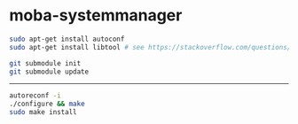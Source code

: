 # moba-systemmanager

```sh
sudo apt-get install autoconf
sudo apt-get install libtool # see https://stackoverflow.com/questions/18978252/error-libtool-library-used-but-libtool-is-undefined for details
```


```sh
git submodule init
git submodule update
```

---

```sh
autoreconf -i
./configure && make 
sudo make install
```
